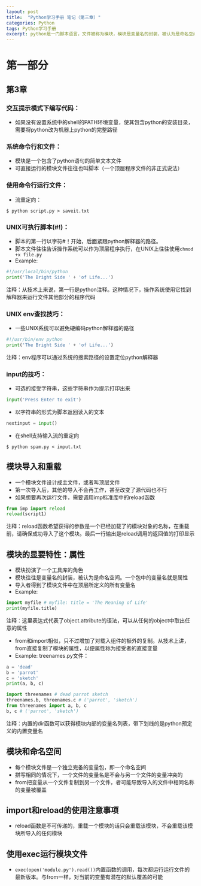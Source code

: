 ```yaml
---
layout: post
title:  "Python学习手册 笔记（第三章）"
categories: Python
tags: Python学习手册
excerpt: python是一门脚本语言，文件被称为模块，模块是变量名的封装，被认为是命名空间。
---
```


# 第一部分
## 第3章
### 交互提示模式下编写代码：
* 如果没有设置系统中的shell的PATH环境变量，使其包含python的安装目录，需要将python改为机器上python的完整路径

### 系统命令行和文件：
* 模块是一个包含了python语句的简单文本文件
* 可直接运行的模块文件往往也叫脚本（一个顶层程序文件的非正式说法）

### 使用命令行运行文件：
* 流重定向：
```shell
$ python script.py > saveit.txt
```

### UNIX可执行脚本(#!)：
* 脚本的第一行以字符#！开始，后面紧跟python解释器的路径。
* 脚本文件往往告诉操作系统可以作为顶层程序执行，在UNIX上往往使用```chmod +x file.py```
* Example:
```python
#!/usr/local/bin/python
print('The Bright Side ' + 'of Life...')
```
注释：从技术上来说，第一行是python注释。这种情况下，操作系统使用它找到解释器来运行文件其他部分的程序代码

### UNIX env查找技巧：
* 一些UNIX系统可以避免硬编码python解释器的路径
```python
#!/usr/bin/env python
print('The Bright Side ' + 'of Life...')
```
注释：env程序可以通过系统的搜索路径的设置定位python解释器

### input的技巧：
* 可选的接受字符串，这些字符串作为提示打印出来
```python
input('Press Enter to exit')
```
* 以字符串的形式为脚本返回读入的文本
```python
nextinput = input()
```
* 在shell支持输入流的重定向
```shell
$ python spam.py < imput.txt
```

## 模块导入和重载
* 一个模块文件设计成主文件，或者叫顶层文件
* 第一次导入后，其他的导入不会再工作，甚至改变了源代码也不行
* 如果想要再次运行文件，需要调用imp标准库中的reload函数
```python
from imp import reload
reload(script1)
```
注释：reload函数希望获得的参数是一个已经加载了的模块对象的名称，在重载前，请确保成功导入了这个模块。最后一行输出是reload调用的返回值的打印显示

## 模块的显要特性：属性
* 模块扮演了一个工具库的角色
* 模块往往是变量名的封装，被认为是命名空间。一个包中的变量名就是属性
* 导入者得到了模块文件中在顶层所定义的所有变量名
* Example:
```python
import myfile # myfile: title = 'The Meaning of Life'
print(myfile.title)
```
注释：这里表达式代表了object.attribute的语法，可以从任何的object中取出任意的属性
* from和import相似，只不过增加了对载入组件的额外的复制。从技术上讲，from直接复制了模块的属性，以便属性称为接受者的直接变量
* Example:
treenames.py文件：
```python
a = 'dead'
b = 'parrot'
c = 'sketch'
print(a, b, c)
```
```python
import threenames # dead parrot sketch
threenames.b, threenames.c # ('parrot', 'sketch')
from threenames import a, b, c
b, c # ('parrot', 'sketch')
```
注释：内置的dir函数可以获得模块内部的变量名列表，带下划线的是python预定义的内置变量名

## 模块和命名空间
* 每个模块文件是一个独立完备的变量包，即一个命名空间
* 拼写相同的情况下，一个文件的变量名是不会与另一个文件的变量冲突的
* from把变量从一个文件复制到另一个文件，者可能导致导入的文件中相同名称的变量被覆盖

## import和reload的使用注意事项
* reload函数是不可传递的，重载一个模块的话只会重载该模块，不会重载该模块所导入的任何模块
## 使用exec运行模块文件
* `exec(open('module.py').read())`内置函数的调用，每次都运行运行文件的最新版本。与from一样，对当前的变量有潜在的默认覆盖的可能
